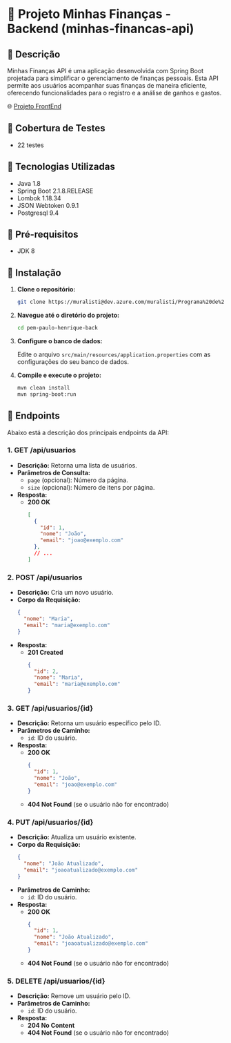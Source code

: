 # 💸 Projeto Minhas Finanças - Backend (minhas-financas-api)

## 📝 Descrição

Minhas Finanças API é uma aplicação desenvolvida com Spring Boot projetada para simplificar o gerenciamento de finanças pessoais. Esta API permite aos usuários acompanhar suas finanças de maneira eficiente, oferecendo funcionalidades para o registro e a análise de ganhos e gastos.

🌐 [Projeto FrontEnd](https://dev.azure.com/muralisti/Programa%20de%20Est%C3%A1gio%20da%20Muralis/_git/pem-paulo-henrique-front?path=%2F&version=GBdevelop&_a=contents)

## 🧪 Cobertura de Testes

- 22 testes

## 🚀 Tecnologias Utilizadas

- Java 1.8
- Spring Boot 2.1.8.RELEASE
- Lombok 1.18.34
- JSON Webtoken 0.9.1
- Postgresql 9.4

## 📄 Pré-requisitos

- JDK 8

## 🔧 Instalação

1. **Clone o repositório:**

   ```bash
   git clone https://muralisti@dev.azure.com/muralisti/Programa%20de%20Est%C3%A1gio%20da%20Muralis/_git/pem-paulo-henrique-back
   ```

2. **Navegue até o diretório do projeto:**

   ```bash
   cd pem-paulo-henrique-back
   ```

3. **Configure o banco de dados:**

   Edite o arquivo `src/main/resources/application.properties` com as configurações do seu banco de dados.

4. **Compile e execute o projeto:**

   ```bash
   mvn clean install
   mvn spring-boot:run
   ```


## 🚩 Endpoints

Abaixo está a descrição dos principais endpoints da API:


### **1. GET /api/usuarios**

- **Descrição:** Retorna uma lista de usuários.
- **Parâmetros de Consulta:**
  - `page` (opcional): Número da página.
  - `size` (opcional): Número de itens por página.
- **Resposta:**
  - **200 OK**
    ```json
    [
      {
        "id": 1,
        "nome": "João",
        "email": "joao@exemplo.com"
      },
      // ...
    ]
    ```

### **2. POST /api/usuarios**

- **Descrição:** Cria um novo usuário.
- **Corpo da Requisição:**
  ```json
  {
    "nome": "Maria",
    "email": "maria@exemplo.com"
  }
  ```
- **Resposta:**
  - **201 Created**
    ```json
    {
      "id": 2,
      "nome": "Maria",
      "email": "maria@exemplo.com"
    }
    ```

### **3. GET /api/usuarios/{id}**

- **Descrição:** Retorna um usuário específico pelo ID.
- **Parâmetros de Caminho:**
  - `id`: ID do usuário.
- **Resposta:**
  - **200 OK**
    ```json
    {
      "id": 1,
      "nome": "João",
      "email": "joao@exemplo.com"
    }
    ```
  - **404 Not Found** (se o usuário não for encontrado)

### **4. PUT /api/usuarios/{id}**

- **Descrição:** Atualiza um usuário existente.
- **Corpo da Requisição:**
  ```json
  {
    "nome": "João Atualizado",
    "email": "joaoatualizado@exemplo.com"
  }
  ```
- **Parâmetros de Caminho:**
  - `id`: ID do usuário.
- **Resposta:**
  - **200 OK**
    ```json
    {
      "id": 1,
      "nome": "João Atualizado",
      "email": "joaoatualizado@exemplo.com"
    }
    ```
  - **404 Not Found** (se o usuário não for encontrado)

### **5. DELETE /api/usuarios/{id}**

- **Descrição:** Remove um usuário pelo ID.
- **Parâmetros de Caminho:**
  - `id`: ID do usuário.
- **Resposta:**
  - **204 No Content**
  - **404 Not Found** (se o usuário não for encontrado)
